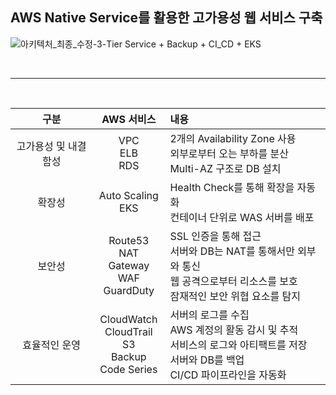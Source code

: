 ## AWS Native Service를 활용한 고가용성 웹 서비스 구축

![아키텍처_최종_수정-3-Tier Service + Backup + CI_CD + EKS](https://user-images.githubusercontent.com/49023663/129140085-b6ddaf95-85f1-4e31-a367-b9c64c08db31.png)

<br>

---

<br>

| 구분 | AWS 서비스 | 내용 |
| :---: | :---: | :--- |
| 고가용성 및 내결함성 | VPC <br> ELB <br> RDS <br> | 2개의 Availability Zone 사용 <br> 외부로부터 오는 부하를 분산 <br> Multi-AZ 구조로 DB 설치 |
| 확장성 | Auto Scaling <br> EKS | Health Check를 통해 확장을 자동화 <br> 컨테이너 단위로 WAS 서버를 배포 |
| 보안성 | Route53 <br> NAT Gateway <br> WAF <br> GuardDuty | SSL 인증을 통해 접근 <br> 서버와 DB는 NAT를 통해서만 외부와 통신 <br> 웹 공격으로부터 리소스를 보호 <br> 잠재적인 보안 위협 요소를 탐지 |
| 효율적인 운영 | CloudWatch <br> CloudTrail <br> S3 <br> Backup <br> Code Series | 서버의 로그를 수집 <br> AWS 계정의 활동 감시 및 추적 <br> 서비스의 로그와 아티팩트를 저장 <br> 서버와 DB를 백업 <br> CI/CD 파이프라인을 자동화 |
